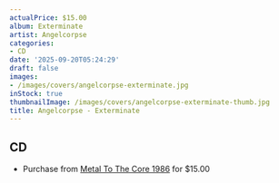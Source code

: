 ```yaml
---
actualPrice: $15.00
album: Exterminate
artist: Angelcorpse
categories:
- CD
date: '2025-09-20T05:24:29'
draft: false
images:
- /images/covers/angelcorpse-exterminate.jpg
inStock: true
thumbnailImage: /images/covers/angelcorpse-exterminate-thumb.jpg
title: Angelcorpse - Exterminate
---
```


## CD
* Purchase from [Metal To The Core 1986](https://metaltothecore1986.com/shop/angelcorpse-exterminate-cd/) for $15.00
